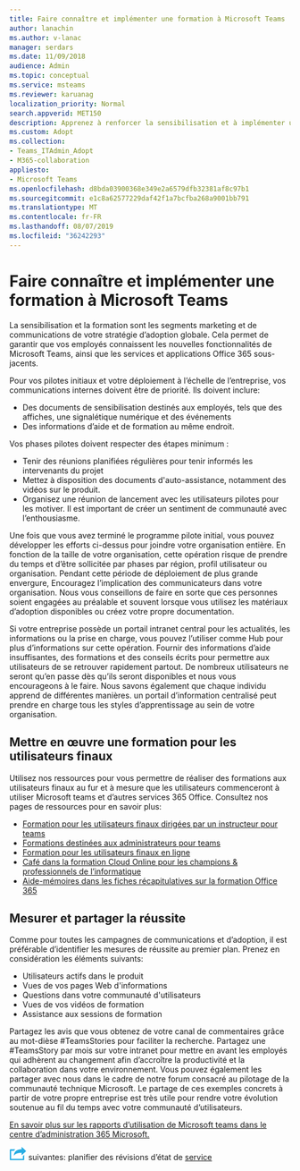 ```yaml
---
title: Faire connaître et implémenter une formation à Microsoft Teams
author: lanachin
ms.author: v-lanac
manager: serdars
ms.date: 11/09/2018
audience: Admin
ms.topic: conceptual
ms.service: msteams
ms.reviewer: karuanag
localization_priority: Normal
search.appverid: MET150
description: Apprenez à renforcer la sensibilisation et à implémenter un programme de formation pour l’adoption de Microsoft Teams.
ms.custom: Adopt
ms.collection:
- Teams_ITAdmin_Adopt
- M365-collaboration
appliesto:
- Microsoft Teams
ms.openlocfilehash: d8bda03900368e349e2a6579dfb32381af8c97b1
ms.sourcegitcommit: e1c8a62577229daf42f1a7bcfba268a9001bb791
ms.translationtype: MT
ms.contentlocale: fr-FR
ms.lasthandoff: 08/07/2019
ms.locfileid: "36242293"
---
```

# <a name="drive-awareness-and-implement-training-for-microsoft-teams"></a>Faire connaître et implémenter une formation à Microsoft Teams

La sensibilisation et la formation sont les segments marketing et de communications de votre stratégie d’adoption globale. Cela permet de garantir que vos employés connaissent les nouvelles fonctionnalités de Microsoft Teams, ainsi que les services et applications Office 365 sous-jacents.
   
Pour vos pilotes initiaux et votre déploiement à l’échelle de l’entreprise, vos communications internes doivent être de priorité. Ils doivent inclure:

- Des documents de sensibilisation destinés aux employés, tels que des affiches, une signalétique numérique et des événements
- Des informations d’aide et de formation au même endroit.

Vos phases pilotes doivent respecter des étapes minimum :

- Tenir des réunions planifiées régulières pour tenir informés les intervenants du projet
- Mettez à disposition des documents d'auto-assistance, notamment des vidéos sur le produit.
- Organisez une réunion de lancement avec les utilisateurs pilotes pour les motiver. Il est important de créer un sentiment de communauté avec l’enthousiasme.

Une fois que vous avez terminé le programme pilote initial, vous pouvez développer les efforts ci-dessus pour joindre votre organisation entière. En fonction de la taille de votre organisation, cette opération risque de prendre du temps et d’être sollicitée par phases par région, profil utilisateur ou organisation. Pendant cette période de déploiement de plus grande envergure, Encouragez l’implication des communicateurs dans votre organisation. Nous vous conseillons de faire en sorte que ces personnes soient engagées au préalable et souvent lorsque vous utilisez les matériaux d’adoption disponibles ou créez votre propre documentation.

Si votre entreprise possède un portail intranet central pour les actualités, les informations ou la prise en charge, vous pouvez l’utiliser comme Hub pour plus d’informations sur cette opération. Fournir des informations d’aide insuffisantes, des formations et des conseils écrits pour permettre aux utilisateurs de se retrouver rapidement partout. De nombreux utilisateurs ne seront qu’en passe dès qu’ils seront disponibles et nous vous encourageons à le faire. Nous savons également que chaque individu apprend de différentes manières. un portail d’information centralisé peut prendre en charge tous les styles d’apprentissage au sein de votre organisation.

## <a name="implement-end-user-training"></a>Mettre en œuvre une formation pour les utilisateurs finaux

Utilisez nos ressources pour vous permettre de réaliser des formations aux utilisateurs finaux au fur et à mesure que les utilisateurs commenceront à utiliser Microsoft teams et d’autres services 365 Office. Consultez nos pages de ressources pour en savoir plus:

- [Formation pour les utilisateurs finaux dirigées par un instructeur pour teams](instructor-led-training-teams-landing-page.md)
- [Formations destinées aux administrateurs pour teams](itadmin-readiness.md)
- [Formation pour les utilisateurs finaux en ligne](enduser-training.md)
- [Café dans la formation Cloud Online pour les champions & professionnels de l’informatique](https://aka.ms/CoffeeintheCloud) 
- [Aide-mémoires dans les fiches récapitulatives sur la formation Office 365](https://aka.ms/O365AdoptionTools)

## <a name="measure-and-share-success"></a>Mesurer et partager la réussite

Comme pour toutes les campagnes de communications et d’adoption, il est préférable d’identifier les mesures de réussite au premier plan. Prenez en considération les éléments suivants:

- Utilisateurs actifs dans le produit
- Vues de vos pages Web d'informations
- Questions dans votre communauté d'utilisateurs
- Vues de vos vidéos de formation
- Assistance aux sessions de formation

Partagez les avis que vous obtenez de votre canal de commentaires grâce au mot-dièse #TeamsStories pour faciliter la recherche. Partagez une #TeamsStory par mois sur votre intranet pour mettre en avant les employés qui adhèrent au changement afin d’accroître la productivité et la collaboration dans votre environnement. Vous pouvez également les partager avec nous dans le cadre de notre forum consacré au pilotage de la communauté technique Microsoft. Le partage de ces exemples concrets à partir de votre propre entreprise est très utile pour rendre votre évolution soutenue au fil du temps avec votre communauté d’utilisateurs.

[En savoir plus sur les rapports d’utilisation de Microsoft teams dans le centre d’administration 365 Microsoft.](teams-activity-reports.md)

![Une icône représentant les étapes](media/teams-adoption-next-icon.png) suivantes: planifier des révisions d’état de [service](teams-adoption-schedule-service-health-reviews.md)
